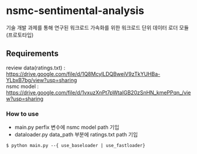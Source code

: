 # nsmc-sentimental-analysis    

기술 개발 과제를 통해 연구된 워크로드 가속화를 위한 워크로드 단위 데이터 로더 모듈 (프로토타입)
    
    
## Requirements
    
review data(ratings.txt) : https://drive.google.com/file/d/1Q8McylLDQBweiV9zTkYUHBa-YLbxB7bg/view?usp=sharing    
nsmc model : https://drive.google.com/file/d/1vxuzXnPt7pWtaIGB20zSnHN_kmePPqn_/view?usp=sharing    
    
    
### How to use    
    
* main.py perfix 변수에 nsmc model path 기입    
* dataloader.py data_path 부분에 ratings.txt path 기입    
    
    
```
$ python main.py --{ use_baseloader | use_fastloader}
```


